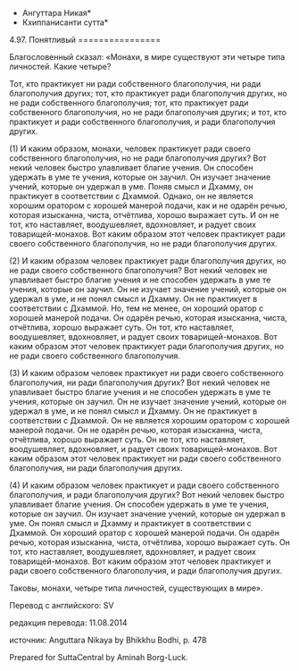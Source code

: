 * Ангуттара Никая*
* Кхиппанисанти сутта*

4\.97\. Понятливый
\=\=\=\=\=\=\=\=\=\=\=\=\=\=\=\=

Благословенный сказал: «Монахи, в мире существуют эти четыре типа личностей\. Какие четыре?

Тот, кто практикует ни ради собственного благополучия, ни ради благополучия других; тот, кто практикует ради благополучия других, но не ради собственного благополучия; тот, кто практикует ради собственного благополучия, но не ради благополучия других; и тот, кто практикует и ради собственного благополучия, и ради благополучия других\.

\(1\) И каким образом, монахи, человек практикует ради своего собственного благополучия, но не ради благополучия других? Вот некий человек быстро улавливает благие учения\. Он способен удержать в уме те учения, которые он заучил\. Он изучает значение учений, которые он удержал в уме\. Поняв смысл и Дхамму, он практикует в соответствии с Дхаммой\. Однако, он не является хорошим оратором с хорошей манерой подачи, как и не одарён речью, которая изысканна, чиста, отчётлива, хорошо выражает суть\. И он не тот, кто наставляет, воодушевляет, вдохновляет, и радует своих товарищей\-монахов\. Вот каким образом этот человек практикует ради своего собственного благополучия, но не ради благополучия других\.

\(2\) И каким образом человек практикует ради благополучия других, но не ради своего собственного благополучия? Вот некий человек не улавливает быстро благие учения и не способен удержать в уме те учения, которые он заучил\. Он не изучает значение учений, которые он удержал в уме, и не понял смысл и Дхамму\. Он не практикует в соответствии с Дхаммой\. Но, тем не менее, он хороший оратор с хорошей манерой подачи\. Он одарён речью, которая изысканна, чиста, отчётлива, хорошо выражает суть\. Он тот, кто наставляет, воодушевляет, вдохновляет, и радует своих товарищей\-монахов\. Вот каким образом этот человек практикует ради благополучия других, но не ради своего собственного благополучия\.

\(3\) И каким образом человек практикует ни ради своего собственного благополучия, ни ради благополучия других? Вот некий человек не улавливает быстро благие учения и не способен удержать в уме те учения, которые он заучил\. Он не изучает значение учений, которые он удержал в уме, и не понял смысл и Дхамму\. Он не практикует в соответствии с Дхаммой\. Он не является хорошим оратором с хорошей манерой подачи\. Он не одарён речью, которая изысканна, чиста, отчётлива, хорошо выражает суть\. Он не тот, кто наставляет, воодушевляет, вдохновляет, и радует своих товарищей\-монахов\. Вот каким образом этот человек практикует ни ради своего собственного благополучия, ни ради благополучия других\.

\(4\) И каким образом человек практикует и ради своего собственного благополучия, и ради благополучия других? Вот некий человек быстро улавливает благие учения\. Он способен удержать в уме те учения, которые он заучил\. Он изучает значение учений, которые он удержал в уме\. Он понял смысл и Дхамму и практикует в соответствии с Дхаммой\. Он хороший оратор с хорошей манерой подачи\. Он одарён речью, которая изысканна, чиста, отчётлива, хорошо выражает суть\. Он тот, кто наставляет, воодушевляет, вдохновляет, и радует своих товарищей\-монахов\. Вот каким образом этот человек практикует и ради своего собственного благополучия, и ради благополучия других\.

Таковы, монахи, четыре типа личностей, существующих в мире»\.

Перевод с английского: SV

редакция перевода: 11\.08\.2014

источник: Anguttara Nikaya by Bhikkhu Bodhi, p\. 478

Prepared for SuttaCentral by Aminah Borg\-Luck\.